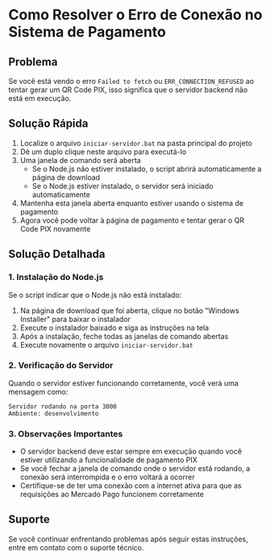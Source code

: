 # Como Resolver o Erro de Conexão no Sistema de Pagamento

## Problema

Se você está vendo o erro `Failed to fetch` ou `ERR_CONNECTION_REFUSED` ao tentar gerar um QR Code PIX, isso significa que o servidor backend não está em execução.

## Solução Rápida

1. Localize o arquivo `iniciar-servidor.bat` na pasta principal do projeto
2. Dê um duplo clique neste arquivo para executá-lo
3. Uma janela de comando será aberta
   - Se o Node.js não estiver instalado, o script abrirá automaticamente a página de download
   - Se o Node.js estiver instalado, o servidor será iniciado automaticamente
4. Mantenha esta janela aberta enquanto estiver usando o sistema de pagamento
5. Agora você pode voltar à página de pagamento e tentar gerar o QR Code PIX novamente

## Solução Detalhada

### 1. Instalação do Node.js

Se o script indicar que o Node.js não está instalado:

1. Na página de download que foi aberta, clique no botão "Windows Installer" para baixar o instalador
2. Execute o instalador baixado e siga as instruções na tela
3. Após a instalação, feche todas as janelas de comando abertas
4. Execute novamente o arquivo `iniciar-servidor.bat`

### 2. Verificação do Servidor

Quando o servidor estiver funcionando corretamente, você verá uma mensagem como:

```
Servidor rodando na porta 3000
Ambiente: desenvolvimento
```

### 3. Observações Importantes

- O servidor backend deve estar sempre em execução quando você estiver utilizando a funcionalidade de pagamento PIX
- Se você fechar a janela de comando onde o servidor está rodando, a conexão será interrompida e o erro voltará a ocorrer
- Certifique-se de ter uma conexão com a internet ativa para que as requisições ao Mercado Pago funcionem corretamente

## Suporte

Se você continuar enfrentando problemas após seguir estas instruções, entre em contato com o suporte técnico.
